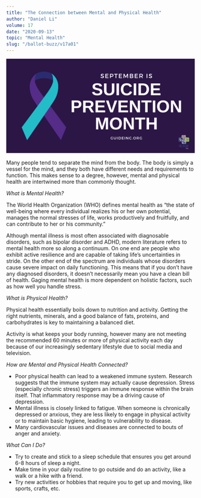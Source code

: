 ```yaml
---
title: "The Connection between Mental and Physical Health"
author: "Daniel Li"
volume: 17
date: "2020-09-13"
topic: "Mental Health"
slug: "/ballot-buzz/v17a01"
---
```


![](./img/v17a01img.png)

Many people tend to separate the mind from the body. The body is simply a vessel for the mind, and they both have different needs and requirements to function. This makes sense to a degree, however, mental and physical health are intertwined more than commonly thought.

*What is Mental Health?*

The World Health Organization (WHO) defines mental health as “the state of well-being where every individual realizes his or her own potential, manages the normal stresses of life, works productively and fruitfully, and can contribute to her or his community.”

Although mental illness is most often associated with diagnosable disorders, such as bipolar disorder and ADHD, modern literature refers to mental health more so along a continuum. On one end are people who exhibit active resilience and are capable of taking life’s uncertainties in stride. On the other end of the spectrum are individuals whose disorders cause severe impact on daily functioning. This means that if you don’t have any diagnosed disorders, it doesn’t necessarily mean you have a clean bill of health. Gaging mental health is more dependent on holistic factors, such as how well you handle stress.

*What is Physical Health?*

Physical health essentially boils down to nutrition and activity. Getting the right nutrients, minerals, and a good balance of fats, proteins, and carbohydrates is key to maintaining a balanced diet.

Activity is what keeps your body running, however many are not meeting the recommended 60 minutes or more of physical activity each day because of our increasingly sedentary lifestyle due to social media and television.

*How are Mental and Physical Health Connected?*

* Poor physical health can lead to a weakened immune system. Research suggests that the immune system may actually cause depression. Stress (especially chronic stress) triggers an immune response within the brain itself. That inflammatory response may be a driving cause of depression.
* Mental illness is closely linked to fatigue. When someone is chronically depressed or anxious, they are less likely to engage in physical activity or to maintain basic hygiene, leading to vulnerability to disease.
* Many cardiovascular issues and diseases are connected to bouts of anger and anxiety.

*What Can I Do?*

* Try to create and stick to a sleep schedule that ensures you get around 6-8 hours of sleep a night.
* Make time in your daily routine to go outside and do an activity, like a walk or a hike with a friend.
* Try new activities or hobbies that require you to get up and moving, like sports, crafts, etc.